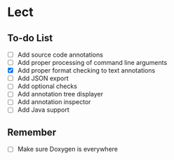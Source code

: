 # Lect

## To-do List
- [ ] Add source code annotations
- [ ] Add proper processing of command line arguments
- [x] Add proper format checking to text annotations 
- [ ] Add JSON export
- [ ] Add optional checks
- [ ] Add annotation tree displayer
- [ ] Add annotation inspector
- [ ] Add Java support

## Remember
- [ ] Make sure Doxygen is everywhere
